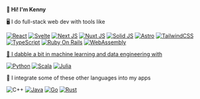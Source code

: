 **:wave: Hi! I'm Kenny**

🖥️ I do full-stack web dev with tools like 

<a href="https://reactjs.org/" target="_blank">![React](https://img.shields.io/badge/react-black.svg?style=for-the-badge&logo=react&logoColor=white)</a>
<a href="https://svelte.dev/" target="_blank">![Svelte](https://img.shields.io/badge/svelte-black.svg?style=for-the-badge&logo=svelte&logoColor=white)</a>
<a href="https://nextjs.org/" target="_blank">![Next JS](https://img.shields.io/badge/Next-black?style=for-the-badge&logo=next.js&logoColor=white)</a>
<a href="https://nuxtjs.org/" target="_blank">![Nuxt JS](https://img.shields.io/badge/Nuxt-black?style=for-the-badge&logo=nuxt.js&logoColor=white)</a>
<a href="https://www.solidjs.com/" target="_blank">![Solid JS](https://img.shields.io/badge/Solid-black?style=for-the-badge&logo=solid&logoColor=white)</a>
<a href="https://astro.build/" target="_blank">![Astro](https://img.shields.io/badge/Astro-black?style=for-the-badge&logo=astro&logoColor=white)</a>
<a href="https://tailwindcss.com/" target="_blank">![TailwindCSS](https://img.shields.io/badge/tailwindcss-black.svg?style=for-the-badge&logo=tailwind-css&logoColor=white)</a>
<a href="https://www.typescriptlang.org/" target="_blank">![TypeScript](https://img.shields.io/badge/typescript-black.svg?style=for-the-badge&logo=typescript&logoColor=white)</a>
<a href="https://rubyonrails.org/" target="_blank">![Ruby On Rails](https://img.shields.io/badge/rails-black.svg?style=for-the-badge&logo=rubyonrails&logoColor=white)</a>
<a href="https://webassembly.org/" target="_blank">![WebAssembly](https://img.shields.io/badge/wasm-black.svg?style=for-the-badge&logo=webassembly&logoColor=white)

🧰 I dabble a bit in machine learning and data engineering with 
 
<a href="https://www.python.org/" target="_blank">![Python](https://img.shields.io/badge/python-black?style=for-the-badge&logo=python&logoColor=white)</a>
<a href="https://www.scala-lang.org/" target="_blank">![Scala](https://img.shields.io/badge/scala-black.svg?style=for-the-badge&logo=scala&logoColor=white)</a>
<a href="https://julialang.org/" target="_blank">![Julia](https://img.shields.io/badge/julia-black.svg?style=for-the-badge&logo=julia&logoColor=white)</a>

🧱 I integrate some of these other languages into my apps
  
![C++](https://img.shields.io/badge/c++-black.svg?style=for-the-badge&logo=c%2B%2B&logoColor=white)
<a href="https://www.java.com/en/" target="_blank">![Java](https://img.shields.io/badge/java-black.svg?style=for-the-badge&logo=java&logoColor=white)</a>
<a href="https://go.dev/" target="_blank">![Go](https://img.shields.io/badge/go-black.svg?style=for-the-badge&logo=go&logoColor=white)</a>
<a href="https://www.rust-lang.org/" target="_blank">![Rust](https://img.shields.io/badge/rust-black.svg?style=for-the-badge&logo=rust&logoColor=white)</a>
